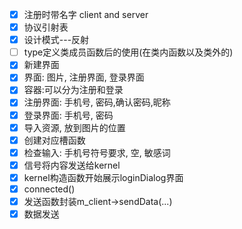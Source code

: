 - [x] 注册时带名字  client and server
- [x] 协议引射表
- [x] 设计模式---反射
- [ ] type定义类成员函数后的使用(在类内函数以及类外的)
- [x] 新建界面
- [x] 界面: 图片, 注册界面, 登录界面
- [x] 容器:可以分为注册和登录
- [x] 注册界面: 手机号, 密码,确认密码,昵称
- [x] 登录界面: 手机号, 密码
- [x] 导入资源, 放到图片的位置
- [x] 创建对应槽函数
- [x] 检查输入: 手机号符号要求, 空, 敏感词
- [x] 信号将内容发送给kernel
- [x] kernel构造函数开始展示loginDialog界面
- [x] connected()
- [x] 发送函数封装m_client->sendData(...)
- [x] 数据发送